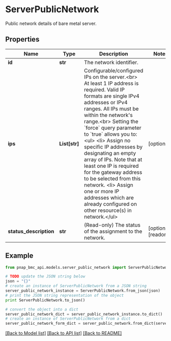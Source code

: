 # ServerPublicNetwork

Public network details of bare metal server.

## Properties

Name | Type | Description | Notes
------------ | ------------- | ------------- | -------------
**id** | **str** | The network identifier. | 
**ips** | **List[str]** | Configurable/configured IPs on the server.&lt;br&gt; At least 1 IP address is required. Valid IP formats are single IPv4 addresses or IPv4 ranges. All IPs must be within the network&#39;s range.&lt;br&gt; Setting the &#x60;force&#x60; query parameter to &#x60;true&#x60; allows you to:&lt;ul&gt; &lt;li&gt; Assign no specific IP addresses by designating an empty array of IPs. Note that at least one IP is required for the gateway address to be selected from this network. &lt;li&gt; Assign one or more IP addresses which are already configured on other resource(s) in network.&lt;/ul&gt; | [optional] 
**status_description** | **str** | (Read-only) The status of the assignment to the network. | [optional] [readonly] 

## Example

```python
from pnap_bmc_api.models.server_public_network import ServerPublicNetwork

# TODO update the JSON string below
json = "{}"
# create an instance of ServerPublicNetwork from a JSON string
server_public_network_instance = ServerPublicNetwork.from_json(json)
# print the JSON string representation of the object
print ServerPublicNetwork.to_json()

# convert the object into a dict
server_public_network_dict = server_public_network_instance.to_dict()
# create an instance of ServerPublicNetwork from a dict
server_public_network_form_dict = server_public_network.from_dict(server_public_network_dict)
```
[[Back to Model list]](../README.md#documentation-for-models) [[Back to API list]](../README.md#documentation-for-api-endpoints) [[Back to README]](../README.md)


